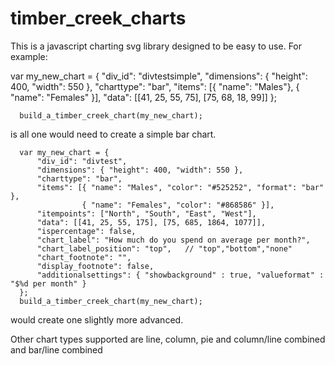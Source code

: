 timber_creek_charts
===================

This is a javascript charting svg library designed to be easy to use.  For example:


<script type="text/javascript" src="timbercreekcharts.js"></script>
<link rel="stylesheet" type="text/css" href="timbercreekcharts.css"/>    
    </style>
             var my_new_chart = {
          "div_id": "divtestsimple",
          "dimensions": { "height": 400, "width": 550 },
          "charttype": "bar",
          "items": [{ "name": "Males"}, { "name": "Females" }],
          "data": [[41, 25, 55, 75], [75, 68, 18, 99]]
      };

      build_a_timber_creek_chart(my_new_chart);

is all one would need to create a simple bar chart.


      var my_new_chart = {
          "div_id": "divtest",
          "dimensions": { "height": 400, "width": 550 },
          "charttype": "bar",
          "items": [{ "name": "Males", "color": "#525252", "format": "bar" }, 
                    { "name": "Females", "color": "#868586" }],
          "itempoints": ["North", "South", "East", "West"],   
          "data": [[41, 25, 55, 175], [75, 685, 1864, 1077]],  
          "ispercentage": false,
          "chart_label": "How much do you spend on average per month?",
          "chart_label_position": "top",   // "top","bottom","none"
          "chart_footnote": "",
          "display_footnote": false,          
          "additionalsettings": { "showbackground" : true, "valueformat" : "$%d per month" }
      };
      build_a_timber_creek_chart(my_new_chart);
      
would create one slightly more advanced.


Other chart types supported are line, column, pie and column/line combined and bar/line combined

